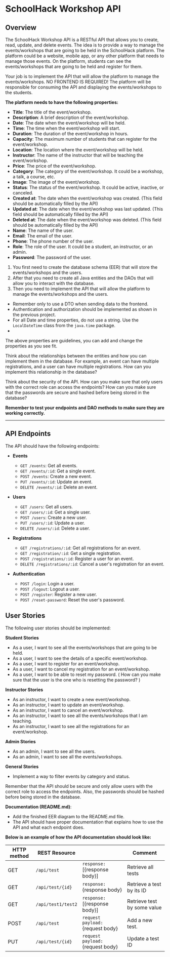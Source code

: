 # SchoolHack Workshop API

## Overview

The SchoolHack Workshop API is a RESTful API that allows you to create, read, update, and delete events.
The idea is to provide a way to manage the events/workshops that are going to be held in the SchoolHack platform.
The platform could be a website, mobile app, or any other platform that needs to manage those events.
On the platform, students can see the events/workshops that are going to be held and register for them.

Your job is to implement the API that will allow the platform to manage the events/workshops. NO FRONTEND IS REQUIRED!
The platform will be responsible for consuming the API and displaying the events/workshops to the students.

**The platform needs to have the following properties:**

- **Title**: The title of the event/workshop.
- **Description**: A brief description of the event/workshop.
- **Date**: The date when the event/workshop will be held.
- **Time**: The time when the event/workshop will start.
- **Duration**: The duration of the event/workshop in hours.
- **Capacity**: The maximum number of students that can register for the event/workshop.
- **Location**: The location where the event/workshop will be held.
- **Instructor**: The name of the instructor that will be teaching the event/workshop.
- **Price**: The price of the event/workshop.
- **Category**: The category of the event/workshop. It could be a workshop, a talk, a course, etc.
- **Image**: The image of the event/workshop.
- **Status**: The status of the event/workshop. It could be active, inactive, or canceled.
- **Created at**: The date when the event/workshop was created. (This field should be automatically filled by the API)
- **Updated at**: The date when the event/workshop was last updated. (This field should be automatically filled by the
  API)
- **Deleted at**: The date when the event/workshop was deleted. (This field should be automatically filled by the API)
- **Name**: The name of the user.
- **Email**: The email of the user.
- **Phone**: The phone number of the user.
- **Role**: The role of the user. It could be a student, an instructor, or an admin.
- **Password**: The password of the user.

1. You first need to create the database schema (EER) that will store the events/workshops and the users.
2. After that you need to create all Java entities and the DAOs that will allow you to interact with the database.
3. Then you need to implement the API that will allow the platform to manage the events/workshops and the users.

- Remember only to use a DTO when sending data to the frontend. 
- Authentication and authorization should be implemented as shown in the previous project.
- For all Date and time properties, do not use a string. Use the `LocalDateTime` class from the `java.time` package.
- 

The above properties are guidelines, you can add and change the properties as you see fit.

Think about the relationships between the entities and how you can implement them in the database. For example, an event
can have multiple registrations, and a user can have multiple registrations. How can you implement this relationship in
the database?

Think about the security of the API. How can you make sure that only users with the correct role can access the
endpoints?
How can you make sure that the passwords are secure and hashed before being stored in the database?

**Remember to test your endpoints and DAO methods to make sure they are working correctly.**

***

## API Endpoints

The API should have the following endpoints:

- **Events**
    - `GET /events`: Get all events.
    - `GET /events/:id`: Get a single event.
    - `POST /events`: Create a new event.
    - `PUT /events/:id`: Update an event.
    - `DELETE /events/:id`: Delete an event.

- **Users**
    - `GET /users`: Get all users.
    - `GET /users/:id`: Get a single user.
    - `POST /users`: Create a new user.
    - `PUT /users/:id`: Update a user.
    - `DELETE /users/:id`: Delete a user.

- **Registrations**
    - `GET /registrations/:id`: Get all registrations for an event.
    - `GET /registration/:id`: Get a single registration.
    - `POST /registrations/:id`: Register a user for an event.
    - `DELETE /registrations/:id`: Cancel a user's registration for an event.

- **Authentication**
    - `POST /login`: Login a user.
    - `POST /logout`: Logout a user.
    - `POST /register`: Register a new user.
    - `POST /reset-password`: Reset the user's password.

## User Stories

The following user stories should be implemented:

**Student Stories**

- As a user, I want to see all the events/workshops that are going to be held.
- As a user, I want to see the details of a specific event/workshop.
- As a user, I want to register for an event/workshop.
- As a user, I want to cancel my registration for an event/workshop.
- As a user, I want to be able to reset my password. ( How can you make sure that the user is the one who is resetting
  the password? )

**Instructor Stories**

- As an instructor, I want to create a new event/workshop.
- As an instructor, I want to update an event/workshop.
- As an instructor, I want to cancel an event/workshop.
- As an instructor, I want to see all the events/workshops that I am teaching.
- As an instructor, I want to see all the registrations for an event/workshop.

**Admin Stories**

- As an admin, I want to see all the users.
- As an admin, I want to see all the events/workshops.

**General Stories**

- Implement a way to filter events by category and status.

Remember that the API should be secure and only allow users with the correct role to access the endpoints. Also, the
passwords should be hashed before being stored in the database.

**Documentation (README.md)**:

- Add the finished EER diagram to the README.md file.
- The API should have proper documentation that explains how to use the API and what each endpoint does.


**Below is an example of how the API documentation should look like:**

| HTTP method | REST Resource      |                                   | Comment                     |
|-------------|--------------------|-----------------------------------|-----------------------------|
| GET         | `/api/test`        | `response:` [{response body}]     | Retrieve all tests          |
| GET         | `/api/test/{id}`   | `response:` {response body}       | Retrieve a test by its ID   |
| GET         | `/api/test1/test2` | `response:` [{response body}]     | Retrieve test by some value | 
| POST        | `/api/test`        | `request payload:` {request body} | Add a new test.             |
| PUT         | `/api/test/{id}`   | `request payload:` {request body} | Update a test ID            |






